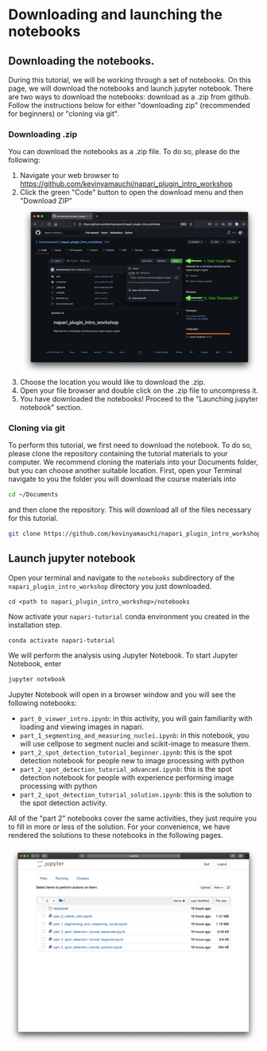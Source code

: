 # Downloading and launching the notebooks

## Downloading the notebooks.
During this tutorial, we will be working through a set of notebooks. On this page, we will download the notebooks and launch jupyter notebook. There are two ways to download the notebooks: download as a .zip from github. Follow the instructions below for either "downloading zip" (recommended for beginners) or "cloning via git".

### Downloading .zip
You can download the notebooks as a .zip file. To do so, please do the following:

1. Navigate your web browser to https://github.com/kevinyamauchi/napari_plugin_intro_workshop
2. Click the green "Code" button to open the download menu and then "Download ZIP"
    ![download code](./resources/download_code.png)
3. Choose the location you would like to download the .zip.
4. Open your file browser and double click on the .zip file to uncompress it.
5. You have downloaded the notebooks! Proceed to the "Launching jupyter notebook" section.


### Cloning via git
To perform this tutorial, we first need to download the notebook. To do so, please clone the repository containing the tutorial materials to your computer. We recommend cloning the materials into your Documents folder, but you can choose another suitable location. First, open your Terminal navigate to you the folder you will download the course materials into

```bash
cd ~/Documents
```

and then clone the repository. This will download all of the files necessary for this tutorial.

```bash
git clone https://github.com/kevinyamauchi/napari_plugin_intro_workshop.git
```

## Launch jupyter notebook

Open your terminal and navigate to the `notebooks` subdirectory of the `napari_plugin_intro_workshop` directory you just downloaded.

```
cd <path to napari_plugin_intro_workshop>/notebooks
```

Now activate your `napari-tutorial` conda environment you created in the installation step.

```
conda activate napari-tutorial
```

We will perform the analysis using Jupyter Notebook. To start Jupyter Notebook, enter

```bash
jupyter notebook
```

Jupyter Notebook will open in a browser window and you will see the following notebooks:

- `part_0_viewer_intro.ipynb`: in this activity, you will gain familiarity with loading and viewing images in napari.
- `part_1_segmenting_and_measuring_nuclei.ipynb`: in this notebook, you will use cellpose to segment nuclei and scikit-image to measure them.
- `part_2_spot_detection_tutorial_beginner.ipynb`: this is the spot detection notebook for people new to image processing with python
- `part_2_spot_detection_tutorial_advanced.ipynb`: this is the spot detection notebook for people with experience performing image processing with python
- `part_2_spot_detection_tutorial_solution.ipynb`: this is the solution to the spot detection activity.

All of the "part 2" notebooks cover the same activities, they just require you to fill in more or less of the solution. For your convenience, we have rendered the solutions to these notebooks in the following pages.

![jupyter notebook](./resources/jupyter_notebook.png)
